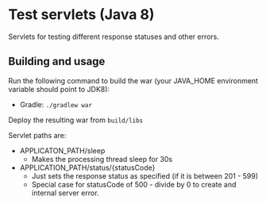 Test servlets (Java 8)
======================

Servlets for testing different response statuses and other errors.

## Building and usage
Run the following command to build the war
(your JAVA_HOME environment variable should point to JDK8):  
* Gradle: `./gradlew war`

Deploy the resulting war from `build/libs`

Servlet paths are:
* APPLICATON_PATH/sleep
    - Makes the processing thread sleep for 30s
* APPLICATION_PATH/status/{statusCode}
    - Just sets the response status as specified (if it is between 201 - 599)
    - Special case for statusCode of 500 - divide by 0 to create and internal server error.